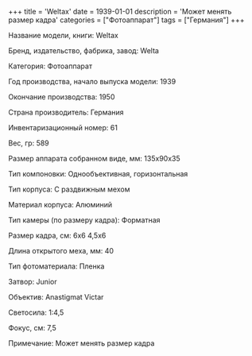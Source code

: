 +++
title = 'Weltax'
date = 1939-01-01
description = 'Может менять размер кадра'
categories = ["Фотоаппарат"]
tags = ["Германия"]
+++

Название модели, книги: Weltax

Бренд, издательство, фабрика, завод: Welta

Категория: Фотоаппарат

Год производства, начало выпуска модели: 1939

Окончание производства: 1950

Страна производитель: Германия

Инвентаризационный номер: 61

Вес, гр: 589

Размер аппарата  собранном виде, мм: 135x90x35

Тип компоновки: Однообъективная, горизонтальная

Тип корпуса: С раздвижным мехом

Материал корпуса: Алюминий

Тип камеры (по размеру кадра): Форматная

Размер кадра, см: 6x6
4,5x6

Длина открытого меха, мм: 40

Тип фотоматериала: Пленка

Затвор: Junior

Объектив: Anastigmat Victar

Светосила: 1:4,5

Фокус, см: 7,5

Примечание: Может менять размер кадра

